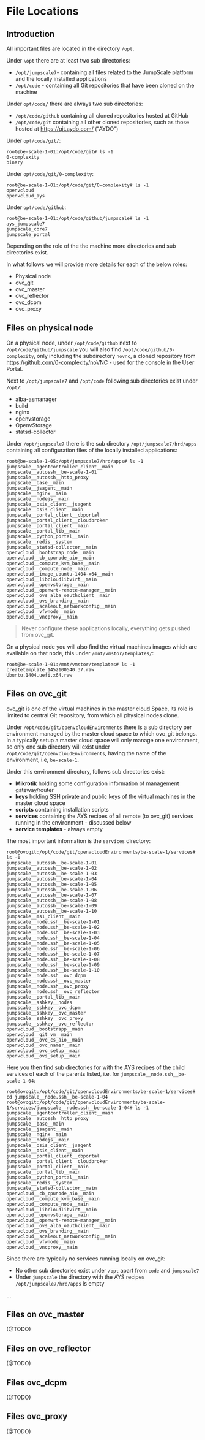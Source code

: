 # File Locations


## Introduction

All important files are located in the directory `/opt`.

Under `\opt` there are at least two sub directories:
- `/opt/jumpscale7`- containing all files related to the JumpScale platform and the locally installed applications
- `/opt/code` - containing all Git repositories that have been cloned on the machine

Under `opt/code/` there are always two sub directories:
  - `/opt/code/github` containing all cloned repositories hosted at GitHub
  - `/opt/code/git` containing all other cloned repositories, such as those hosted at https://git.aydo.com/ ("AYDO")

Under `opt/code/git/`:
```
root@be-scale-1-01:/opt/code/git# ls -1
0-complexity
binary
```

Under `opt/code/git/0-complexity`:
```
root@be-scale-1-01:/opt/code/git/0-complexity# ls -1
openvcloud
openvcloud_ays
```

Under `opt/code/github`:
```
root@be-scale-1-01:/opt/code/github/jumpscale# ls -1
ays_jumpscale7
jumpscale_core7
jumpscale_portal
```

Depending on the role of the the machine more directories and sub directories exist.

In what follows we will provide more details for each of the below roles:

- Physical node
- ovc_git
- ovc_master
- ovc_reflector
- ovc_dcpm
- ovc_proxy

## Files on physical node

On a physical node, under `/opt/code/github` next to `/opt/code/github/jumpscale` you will also find `/opt/code/github/0-complexity`, only including the subdirectory `novnc`, a cloned repository from https://github.com/0-complexity/noVNC - used for the console in the User Portal.

Next to `/opt/jumpscale7` and `/opt/code` following sub directories exist under `/opt/`:
- alba-asmanager
- build
- nginx
- openvstorage
- OpenvStorage
- statsd-collector

Under `/opt/jumpscale7` there is the sub directory `/opt/jumpscale7/hrd/apps` containing all configuration files of the locally installed applications:

```
root@be-scale-1-05:/opt/jumpscale7/hrd/apps# ls -1
jumpscale__agentcontroller_client__main
jumpscale__autossh__be-scale-1-01
jumpscale__autossh__http_proxy
jumpscale__base__main
jumpscale__jsagent__main
jumpscale__nginx__main
jumpscale__nodejs__main
jumpscale__osis_client__jsagent
jumpscale__osis_client__main
jumpscale__portal_client__cbportal
jumpscale__portal_client__cloudbroker
jumpscale__portal_client__main
jumpscale__portal_lib__main
jumpscale__python_portal__main
jumpscale__redis__system
jumpscale__statsd-collector__main
openvcloud__bootstrap_node__main
openvcloud__cb_cpunode_aio__main
openvcloud__compute_kvm_base__main
openvcloud__compute_node__main
openvcloud__image_ubuntu-1404-x64__main
openvcloud__libcloudlibvirt__main
openvcloud__openvstorage__main
openvcloud__openwrt-remote-manager__main
openvcloud__ovs_alba_oauthclient__main
openvcloud__ovs_branding__main
openvcloud__scaleout_networkconfig__main
openvcloud__vfwnode__main
openvcloud__vncproxy__main
```

> Never configure these applications locally, everything gets pushed from ovc_git.

On a physical node you will also find the virtual machines images which are available on that node, this under `/mnt/vmstor/templates/`:
```
root@be-scale-1-01:/mnt/vmstor/templates# ls -1
createtemplate_1452100540.37.raw
Ubuntu.1404.uefi.x64.raw
```

## Files on ovc_git

ovc_git is one of the virtual machines in the master cloud Space, its role is limited to central Git repository, from which all physical nodes clone.

Under `/opt/code/git/openvcloudEnvironments` there is a sub directory per environment managed by the master cloud space to which ovc_git belongs. In a typically setup a master cloud space will only manage one environment, so only one sub directory will exist under `/opt/code/git/openvcloudEnvironments`, having the name of the environment, i.e, `be-scale-1`.

Under this environment directory, follows sub directories exist:
- **Mikrotik** holding some configuration information of management gateway/router
- **keys** holding SSH private and public keys of the virtual machines in the master cloud space
- **scripts** containing installation scripts
- **services** containing the AYS recipes of all remote (to ovc_git) services running in the environment - discussed below
- **service templates** - always empty

The most important information is the `services` directory:

```
root@ovcgit:/opt/code/git/openvcloudEnvironments/be-scale-1/services# ls -1
jumpscale__autossh__be-scale-1-01
jumpscale__autossh__be-scale-1-02
jumpscale__autossh__be-scale-1-03
jumpscale__autossh__be-scale-1-04
jumpscale__autossh__be-scale-1-05
jumpscale__autossh__be-scale-1-06
jumpscale__autossh__be-scale-1-07
jumpscale__autossh__be-scale-1-08
jumpscale__autossh__be-scale-1-09
jumpscale__autossh__be-scale-1-10
jumpscale__ms1_client__main
jumpscale__node.ssh__be-scale-1-01
jumpscale__node.ssh__be-scale-1-02
jumpscale__node.ssh__be-scale-1-03
jumpscale__node.ssh__be-scale-1-04
jumpscale__node.ssh__be-scale-1-05
jumpscale__node.ssh__be-scale-1-06
jumpscale__node.ssh__be-scale-1-07
jumpscale__node.ssh__be-scale-1-08
jumpscale__node.ssh__be-scale-1-09
jumpscale__node.ssh__be-scale-1-10
jumpscale__node.ssh__ovc_dcpm
jumpscale__node.ssh__ovc_master
jumpscale__node.ssh__ovc_proxy
jumpscale__node.ssh__ovc_reflector
jumpscale__portal_lib__main
jumpscale__sshkey__nodes
jumpscale__sshkey__ovc_dcpm
jumpscale__sshkey__ovc_master
jumpscale__sshkey__ovc_proxy
jumpscale__sshkey__ovc_reflector
openvcloud__bootstrapp__main
openvcloud__git_vm__main
openvcloud__ovc_cs_aio__main
openvcloud__ovc_namer__main
openvcloud__ovc_setup__main
openvcloud__ovs_setup__main
```

Here you then find sub directories for with the AYS recipes of the child services of each of the parents listed, i.e. for `jumpscale__node.ssh__be-scale-1-04`:
```
root@ovcgit:/opt/code/git/openvcloudEnvironments/be-scale-1/services# cd jumpscale__node.ssh__be-scale-1-04
root@ovcgit:/opt/code/git/openvcloudEnvironments/be-scale-1/services/jumpscale__node.ssh__be-scale-1-04# ls -1
jumpscale__agentcontroller_client__main
jumpscale__autossh__http_proxy
jumpscale__base__main
jumpscale__jsagent__main
jumpscale__nginx__main
jumpscale__nodejs__main
jumpscale__osis_client__jsagent
jumpscale__osis_client__main
jumpscale__portal_client__cbportal
jumpscale__portal_client__cloudbroker
jumpscale__portal_client__main
jumpscale__portal_lib__main
jumpscale__python_portal__main
jumpscale__redis__system
jumpscale__statsd-collector__main
openvcloud__cb_cpunode_aio__main
openvcloud__compute_kvm_base__main
openvcloud__compute_node__main
openvcloud__libcloudlibvirt__main
openvcloud__openvstorage__main
openvcloud__openwrt-remote-manager__main
openvcloud__ovs_alba_oauthclient__main
openvcloud__ovs_branding__main
openvcloud__scaleout_networkconfig__main
openvcloud__vfwnode__main
openvcloud__vncproxy__main
```

Since there are typically no services running locally on ovc_git:
- No other sub directories exist under `/opt` apart from `code` and `jumpscale7`
- Under `jumpscale` the directory with the AYS recipes `/opt/jumpscale7/hrd/apps` is empty

...


## Files on ovc_master

(@TODO)


## Files on ovc_reflector

(@TODO)


## Files ovc_dcpm

(@TODO)


## Files ovc_proxy

(@TODO)
